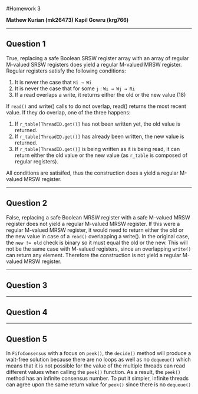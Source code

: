 
#Homework 3

**Mathew Kurian (mk26473)**
**Kapil Gowru (krg766)**

-----
Question 1
----
True, replacing a safe Boolean SRSW register array with an array of regular M-valued SRSW registers does yield a regular M-valued MRSW register. Regular registers satisfy the following conditions:

1. It is never the case that `Ri → Wi`
2. It is never the case that for some `j` : `Wi → Wj → Ri`
3. If a read overlaps a write, it returns either the old or the new value (18)

If `read()` and write() calls to do not overlap, read() returns the most recent value. If they do overlap, one of the three happens:

1. If `r_table[ThreadID.get()]` has not been written yet, the old value is
returned.
2. If `r_table[ThreadID.get()]` has already been written, the new value is
returned.
3. If `r_table[ThreadID.get()]` is being written as it is being read, it can
return either the old value or the new value (as `r_table` is composed of
regular registers).

All conditions are satisifed, thus the construction does a yield a regular M-valued MRSW register.

----
Question 2
----
False, replacing a safe Boolean MRSW register with a safe M-valued MRSW register does not yield a regular M-valued MRSW register. If this were a regular M-valued MRSW register, it would need to return either the old or the new value in case of a `read()` overlapping a write(). In the original case, the `new != old` check is binary so it must equal the old or the new. This will not be the same case with M-valued registers, since an overlapping `write()` can return any element. Therefore the construction is not yield a regular M-valued MRSW register.

----
Question 3
----


----
Question 4
----

----
Question 5
----
In `FifoConsensus` with a focus on `peek()`, the `decide()` method will produce a wait-free solution because there are no loops as well as no `dequeue()` which means that it is not possible for the value of the multiple threads can read different values when calling the `peek()` function. As a result, the `peek()` method has an infinite consensus number. To put it simpler, infinite threads can agree upon the same return value for `peek()` since there is no `dequeue()`
